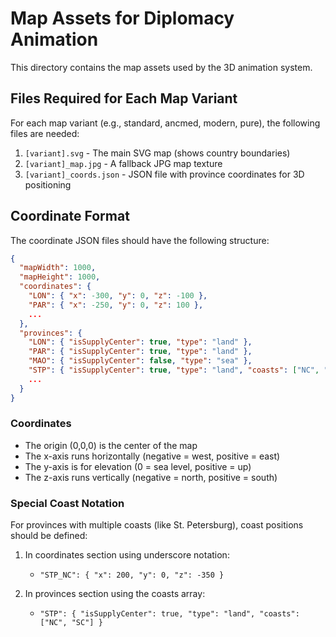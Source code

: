 # Map Assets for Diplomacy Animation

This directory contains the map assets used by the 3D animation system.

## Files Required for Each Map Variant

For each map variant (e.g., standard, ancmed, modern, pure), the following files are needed:

1. `[variant].svg` - The main SVG map (shows country boundaries)
2. `[variant]_map.jpg` - A fallback JPG map texture 
3. `[variant]_coords.json` - JSON file with province coordinates for 3D positioning

## Coordinate Format

The coordinate JSON files should have the following structure:

```json
{
  "mapWidth": 1000,
  "mapHeight": 1000,
  "coordinates": {
    "LON": { "x": -300, "y": 0, "z": -100 },
    "PAR": { "x": -250, "y": 0, "z": 100 },
    ...
  },
  "provinces": {
    "LON": { "isSupplyCenter": true, "type": "land" },
    "PAR": { "isSupplyCenter": true, "type": "land" },
    "MAO": { "isSupplyCenter": false, "type": "sea" },
    "STP": { "isSupplyCenter": true, "type": "land", "coasts": ["NC", "SC"] },
    ...
  }
}
```

### Coordinates

- The origin (0,0,0) is the center of the map
- The x-axis runs horizontally (negative = west, positive = east)
- The y-axis is for elevation (0 = sea level, positive = up)
- The z-axis runs vertically (negative = north, positive = south)

### Special Coast Notation

For provinces with multiple coasts (like St. Petersburg), coast positions should be defined:

1. In coordinates section using underscore notation:
   - `"STP_NC": { "x": 200, "y": 0, "z": -350 }`

2. In provinces section using the coasts array:
   - `"STP": { "isSupplyCenter": true, "type": "land", "coasts": ["NC", "SC"] }`